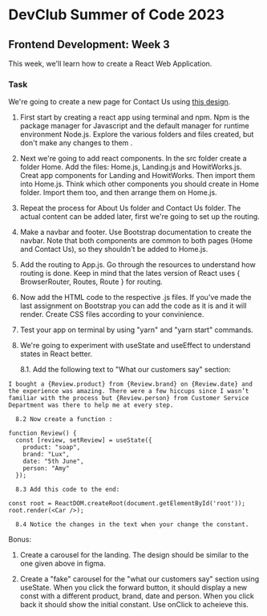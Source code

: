 # DevClub Summer of Code 2023

## Frontend Development: Week 3

This week, we'll learn how to create a React Web Application. 

### Task 

We're going to create a new page for Contact Us using [this design](https://www.figma.com/file/N7yxyydXHp3mFS5jW8N0Bl/E-commerce-(Website)-(Community)?type=design&node-id=0-1&mode=design&t=rTpq6IsP5VAJK9M9-0).

1. First start by creating a react app using terminal and npm. Npm is the package manager for Javascript and the default manager for runtime environment Node.js. Explore the various folders and files created, but don't make any changes to them .

2. Next we're going to add react components. In the src folder create a folder Home. Add the files: Home.js, Landing.js and HowitWorks.js. Creat app components for Landing and HowitWorks. Then import them into Home.js. Think which other components you should create in Home folder. Import them too, and then arrange them on Home.js.

3. Repeat the process for About Us folder and Contact Us folder. The actual content can be added later, first we're going to set up the routing. 

4. Make a navbar and footer. Use Bootstrap documentation to create the navbar. Note that both components are common to both pages (Home and Contact Us), so they shouldn't be added to Home.js.

5. Add the routing to App.js. Go through the resources to understand how routing is done. Keep in mind that the lates version of React uses { BrowserRouter, Routes, Route } for routing.

6. Now add the HTML code to the respective .js files. If you've made the last assignment on Bootstrap you can add the code as it is and it will render. Create CSS files according to your convinience.

7. Test your app on terminal by using "yarn" and "yarn start" commands.

8. We're going to experiment with useState and useEffect to understand states in React better.
   
    8.1.  Add the following text to "What our customers say" section:
   
```I bought a {Review.product} from {Review.brand} on {Review.date} and the experience was amazing. There were a few hiccups since I wasn’t familiar with the process but {Review.person} from Customer Service Department was there to help me at every step. ```

      8.2 Now create a function :

```
function Review() {
  const [review, setReview] = useState({
    product: "soap",
    brand: "Lux",
    date: "5th June",
    person: "Amy"
  });
```

      8.3 Add this code to the end:
```
const root = ReactDOM.createRoot(document.getElementById('root'));
root.render(<Car />);
```

      8.4 Notice the changes in the text when your change the constant. 

Bonus:

1. Create a carousel for the landing. The design should be similar to the one given above in figma.

2. Create a "fake" carousel for the  "what our customers say" section using useState. When you click the forward button, it should display a new const with a different product, brand, date and person. When you click back it should show the initial constant. Use onClick to acheieve this.
